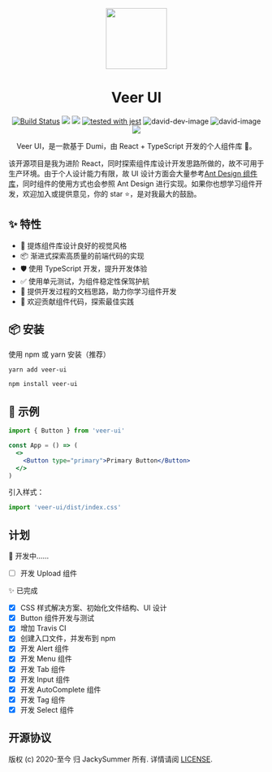 <p align="center">
  <a href="https://APPLLEJN.github.io/veer-ui">
    <img width="120" src="https://img.icons8.com/ultraviolet/2x/year-of-monkey.png">
  </a>
</p>

<h1 align="center">Veer UI</h1>

<div align="center">

[![Build Status](https://travis-ci.com/APPLLEJN/veer-ui.svg?branch=master)](https://travis-ci.com/APPLLEJN/veer-ui) [![](https://img.shields.io/npm/v/veer-ui.svg)](https://www.npmjs.com/package/veer-ui) ![](https://img.shields.io/github/license/APPLLEJN/veer-ui) [![tested with jest](https://img.shields.io/badge/tested_with-jest-99424f.svg)](https://github.com/facebook/jest)
![david-dev-image](https://img.shields.io/david/dev/APPLLEJN/veer-ui?style=flat-square) ![david-image](https://img.shields.io/david/APPLLEJN/veer-ui?style=flat-square) ![](https://img.shields.io/github/stars/APPLLEJN/veer-ui?style=social)

Veer UI，是一款基于 Dumi，由 React + TypeScript 开发的个人组件库 🎉。

</div>

该开源项目是我为进阶 React，同时探索组件库设计开发思路所做的，故不可用于生产环境。由于个人设计能力有限，故 UI 设计方面会大量参考[Ant Design 组件库](https://ant.design/index-cn)，同时组件的使用方式也会参照 Ant Design 进行实现。如果你也想学习组件开发，欢迎加入或提供意见，你的 star ⭐，是对我最大的鼓励。

## ✨ 特性

- 🌈 提炼组件库设计良好的视觉风格
- 📦 渐进式探索高质量的前端代码的实现
- 🛡 使用 TypeScript 开发，提升开发体验
- ✅ 使用单元测试，为组件稳定性保驾护航
- 📖 提供开发过程的文档思路，助力你学习组件开发
- 🔖 欢迎贡献组件代码，探索最佳实践

## 📦 安装

使用 npm 或 yarn 安装（推荐）

```bash
yarn add veer-ui
```

```bash
npm install veer-ui
```

## 🔨 示例

```jsx
import { Button } from 'veer-ui'

const App = () => (
  <>
    <Button type="primary">Primary Button</Button>
  </>
)
```

引入样式：

```jsx
import 'veer-ui/dist/index.css'
```

## 计划

🚧 开发中......

- [ ] 开发 Upload 组件

✨ 已完成

- [x] CSS 样式解决方案、初始化文件结构、UI 设计
- [x] Button 组件开发与测试
- [x] 增加 Travis CI
- [x] 创建入口文件，并发布到 npm
- [x] 开发 Alert 组件
- [x] 开发 Menu 组件
- [x] 开发 Tab 组件
- [x] 开发 Input 组件
- [x] 开发 AutoComplete 组件
- [x] 开发 Tag 组件
- [x] 开发 Select 组件

## 开源协议

版权 (c) 2020-至今 归 JackySummer 所有. 详情请阅 [LICENSE](./LICENSE).
